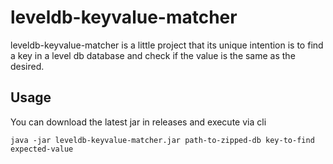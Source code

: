 # leveldb-keyvalue-matcher
leveldb-keyvalue-matcher is a little project that its unique intention is to find a key in a level
db database and check if the value is the same as the desired.

## Usage
You can download the latest jar in releases and execute via cli
```
java -jar leveldb-keyvalue-matcher.jar path-to-zipped-db key-to-find expected-value
```